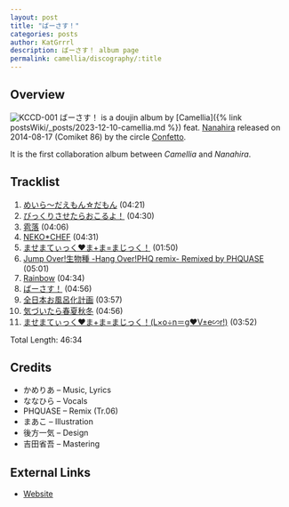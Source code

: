 ```yaml
---
layout: post
title: "ばーさす！"
categories: posts
author: KatGrrrl
description: ばーさす！ album page
permalink: camellia/discography/:title
---
```


## Overview

![KCCD-001](https://cdn.camellia.wiki/images/camellia/albums/KCCD-001.png)
ばーさす！ is a doujin album by [Camellia]({% link postsWiki/_posts/2023-12-10-camellia.md %}) feat. [Nanahira](#) released on 2014-08-17 (Comiket 86) by the circle [Confetto](#).

It is the first collaboration album between *Camellia* and *Nanahira*.

## Tracklist

1. [めいら～だえもん☆だもん](<{% link postsInclude/_posts/camellia/songs/Mailer-daemon-Damon/2024-02-19-Mailer-daemon-Damon.md %}>) (04:21)
2. [びっくりさせたらおこるよ！](<{% link postsInclude/_posts/camellia/songs/Bikkuri-Sasetara-Okoruyo/2024-02-19-Bikkuri-Sasetara-Okoruyo.md %}>) (04:30)
3. [雹落](<{% link postsInclude/_posts/camellia/songs/Hail-fall/2024-02-19-Hail-fall.md %}>) (04:06)
4. [NEKO*CHEF](<{% link postsInclude/_posts/camellia/songs/NEKO-CHEF/2024-02-19-NEKO-CHEF.md %}>) (04:31)
5. [ませまてぃっく♥ま+ま=まじっく！](<{% link postsInclude/_posts/camellia/songs/MATHEMATIC-MA-MA-MAGIC/2024-02-19-MATHEMATIC-MA-MA-MAGIC.md %}>) (01:50)
6. [Jump Over!生物種 -Hang Over!PHQ remix- Remixed by PHQUASE](<{% link postsInclude/_posts/camellia/songs/Jump-Over-Seibutsushu/2024-02-19-Jump-Over-Seibutsushu.md %}>) (05:01)
7. [Rainbow](<{% link postsInclude/_posts/camellia/songs/Rainbow/2024-02-19-Rainbow.md %}>) (04:34)
8. [ばーさす！](<{% link postsInclude/_posts/camellia/songs/Versus-song/2024-02-19-Versus-song.md %}>) (04:56)
9. [全日本お風呂化計画](<{% link postsInclude/_posts/camellia/songs/Zennihon-Ofuro-ka-Keikaku/2024-02-19-Zennihon-Ofuro-ka-Keikaku.md %}>) (03:57)
10. [気づいたら春夏秋冬](<{% link postsInclude/_posts/camellia/songs/Kizuitara-Shunkashuutou/2024-02-19-Kizuitara-Shunkashuutou.md %}>) (04:56)
11. [ませまてぃっく♥ま+ま=まじっく！(L×o÷n＝g♥V±e∽r!)](<{% link postsInclude/_posts/camellia/songs/MATHEMATIC-MA-MA-MAGIC/2024-02-19-MATHEMATIC-MA-MA-MAGIC.md %}>) (03:52)

Total Length: 46:34

## Credits

* かめりあ – Music, Lyrics
* ななひら – Vocals
* PHQUASE – Remix (Tr.06)
* まあこ – Illustration
* 後方一気 – Design
* 吉田省吾 – Mastering

## External Links

* [Website](https://kc-versus.tumblr.com/)
